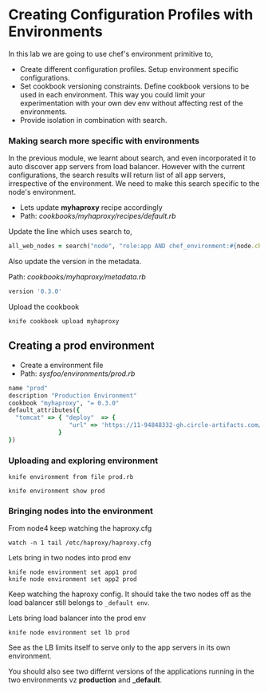 # Creating Configuration Profiles with Environments

In this lab we are going to use chef's environment primitive to,
  * Create different configuration profiles. Setup environment specific configurations.
  * Set cookbook versioning constraints. Define cookbook versions to be used in each environment. This way you could limit your experimentation with your own dev env without affecting rest of the environments.
  * Provide isolation in combination with search.  


### Making search more specific with environments

In the previous module, we learnt about search, and even incorporated it to auto discover app servers from load balancer. However with the current configurations, the search results will return list of all app servers, irrespective of the environment. We need to make this search specific to the node's environment.

- Lets update **myhaproxy** recipe accordingly
- Path: _cookbooks/myhaproxy/recipes/default.rb_

Update the line which uses search to,

```ruby
all_web_nodes = search("node", "role:app AND chef_environment:#{node.chef_environment}")
```

Also update the version in the metadata.

Path: _cookbooks/myhaproxy/metadata.rb_

```ruby
version '0.3.0'
```

Upload the cookbook

```console
knife cookbook upload myhaproxy                                                                                            
```

## Creating a prod environment

- Create a environment file
- Path: _sysfoo/environments/prod.rb_

```ruby
name "prod"
description "Production Environment"
cookbook "myhaproxy", "= 0.3.0"
default_attributes({
  "tomcat" => { "deploy"  => {
                 "url" => 'https://11-94848332-gh.circle-artifacts.com/0/tmp/circle-artifacts.6gxaMPh/sysfoo.war'}
              }
})
```

### Uploading and exploring environment

```
knife environment from file prod.rb   

knife environment show prod
```

### Bringing nodes into the environment

From node4 keep watching the haproxy.cfg

```console
watch -n 1 tail /etc/haproxy/haproxy.cfg
```

Lets bring in two nodes into prod env

```console
knife node environment set app1 prod
knife node environment set app2 prod                                                                                         
```

Keep watching the haproxy config. It should take the two nodes off as the load balancer still belongs to `_default env`.

Lets bring load balancer into the prod env

```console
knife node environment set lb prod
```

See as the LB limits itself to serve only to the app servers in its own environment.

You should also see two differnt versions of the applications running in the two environments vz **production** and **_default**.
